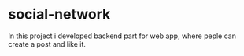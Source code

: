 # social-network
In this project i developed backend part for web app, where peple can create a post and like it.
